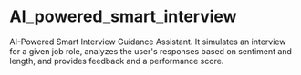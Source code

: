 # AI_powered_smart_interview
AI-Powered Smart Interview Guidance Assistant. It simulates an interview for a given job role, analyzes the user's responses based on sentiment and length, and provides feedback and a performance score.
